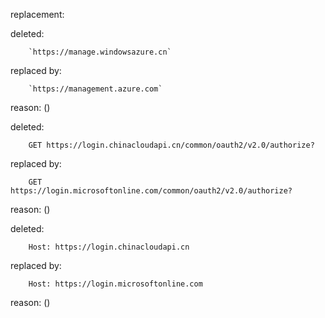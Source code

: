 replacement:

deleted:

		`https://manage.windowsazure.cn`

replaced by:

		`https://management.azure.com`

reason: ()

deleted:

		GET https://login.chinacloudapi.cn/common/oauth2/v2.0/authorize?

replaced by:

		GET https://login.microsoftonline.com/common/oauth2/v2.0/authorize?

reason: ()

deleted:

		Host: https://login.chinacloudapi.cn

replaced by:

		Host: https://login.microsoftonline.com

reason: ()

